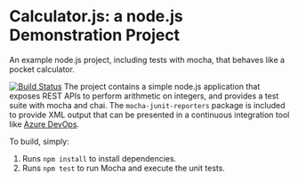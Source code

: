 Calculator.js: a node.js Demonstration Project
==============================================
An example node.js project, including tests with mocha, that behaves like
a pocket calculator.

[![Build Status](https://dev.azure.com/gusxr22/Integrating%20External%20Source%20Control%20with%20Azure%20Pipelines2/_apis/build/status/gusxr22.calculator?branchName=master)](https://dev.azure.com/gusxr22/Integrating%20External%20Source%20Control%20with%20Azure%20Pipelines2/_build/latest?definitionId=12&branchName=master)
The project contains a simple node.js application that exposes REST APIs
to perform arithmetic on integers, and provides a test suite with mocha
and chai.  The `mocha-junit-reporters` package is included to provide XML
output that can be presented in a continuous integration tool like
[Azure DevOps](https://azure.com/devops).

To build, simply:

1. Runs `npm install` to install dependencies.
2. Runs `npm test` to run Mocha and execute the unit tests.

